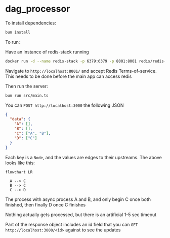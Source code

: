 # dag_processor

To install dependencies:

```bash
bun install
```

To run:

Have an instance of redis-stack running
```bash
docker run -d --name redis-stack -p 6379:6379 -p 8001:8001 redis/redis-stack:latest
```

Navigate to `http://localhost:8001/` and accept Redis Terms-of-service. This needs to be done before the main app can access redis

Then run the server:

```bash
bun run src/main.ts
```

You can `POST http://localhost:3000` the following JSON

```json
{
  "data": {
    "A": [],
    "B": [],
    "C": ["A", "B"],
    "D": ["C"]
  }
}
```

Each key is a `Node`, and the values are edges to their upstreams. The above looks like this:

```mermaid
flowchart LR

  A --> C
  B --> C
  C --> D
```

The process with async process A and B, and only begin C once both finished, then finally D once C finishes

Nothing actually gets processed, but there is an artificial 1-5 sec timeout

Part of the response object includes an id field that you can `GET http://localhost:3000/<id>` against to see the updates

